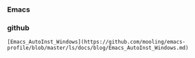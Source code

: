 ### Emacs ###


### github ###

	[Emacs_AutoInst_Windows](https://github.com/mooling/emacs-profile/blob/master/ls/docs/blog/Emacs_AutoInst_Windows.md)